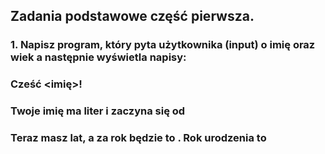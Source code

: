 ## Zadania podstawowe część pierwsza.

### 1. Napisz program, który pyta użytkownika (input) o imię oraz wiek a następnie wyświetla napisy:
### Cześć <imię>!
### Twoje imię ma <liczba liter imienia> liter i zaczyna się od <pierwsza litera imienia>
### Teraz masz <wiek> lat, a za rok będzie to <wiek za rok>. Rok urodzenia to <rok urodzenia>

